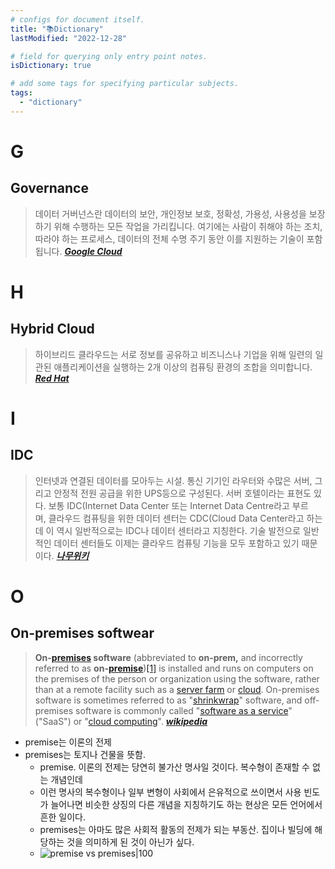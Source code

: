```yaml
---
# configs for document itself.
title: "📚Dictionary"
lastModified: "2022-12-28"

# field for querying only entry point notes.
isDictionary: true

# add some tags for specifying particular subjects.
tags:
  - "dictionary"
---
```


# G
## Governance
> 데이터 거버넌스란 데이터의 보안, 개인정보 보호, 정확성, 가용성, 사용성을 보장하기 위해 수행하는 모든 작업을 가리킵니다. 여기에는 사람이 취해야 하는 조치, 따라야 하는 프로세스, 데이터의 전체 수명 주기 동안 이를 지원하는 기술이 포함됩니다. _**[Google Cloud](https://cloud.google.com/learn/what-is-data-governance)**_

# H
## Hybrid Cloud
> 하이브리드 클라우드는 서로 정보를 공유하고 비즈니스나 기업을 위해 일련의 일관된 애플리케이션을 실행하는 2개 이상의 컴퓨팅 환경의 조합을 의미합니다. **_[Red Hat](https://www.redhat.com/ko/topics/cloud-computing/what-is-hybrid-cloud)_**

# I
## IDC
> 인터넷과 연결된 데이터를 모아두는 시설. 통신 기기인 라우터와 수많은 서버, 그리고 안정적 전원 공급을 위한 UPS등으로 구성된다. 서버 호텔이라는 표현도 있다. 보통 IDC(Internet Data Center 또는 Internet Data Centre라고 부르며, 클라우드 컴퓨팅을 위한 데이터 센터는 CDC(Cloud Data Center라고 하는데 이 역시 일반적으로는 IDC나 데이터 센터라고 지칭한다. 기술 발전으로 일반적인 데이터 센터들도 이제는 클라우드 컴퓨팅 기능을 모두 포함하고 있기 때문이다. __*[나무위키](https://namu.wiki/w/%EB%8D%B0%EC%9D%B4%ED%84%B0%20%EC%84%BC%ED%84%B0)*__

# O
## On-premises softwear
> **On-[premises](https://en.wikipedia.org/wiki/Premises "Premises") software** (abbreviated to **on-prem,** and incorrectly referred to as **on-[premise](https://en.wikipedia.org/wiki/Premise "Premise")**)[[1]](https://en.wikipedia.org/wiki/On-premises_software#cite_note-1) is installed and runs on computers on the premises of the person or organization using the software, rather than at a remote facility such as a [server farm](https://en.wikipedia.org/wiki/Server_farm "Server farm") or [cloud](https://en.wikipedia.org/wiki/Cloud_computing "Cloud computing"). On-premises software is sometimes referred to as "[shrinkwrap](https://en.wikipedia.org/wiki/Shrink_wrap_contract "Shrink wrap contract")" software, and off-premises software is commonly called "[software as a service](https://en.wikipedia.org/wiki/Software_as_a_service "Software as a service")" ("SaaS") or "[cloud computing](https://en.wikipedia.org/wiki/Cloud_computing "Cloud computing")". **_[wikipedia](https://en.wikipedia.org/wiki/On-premises_software)_**
- premise는 이론의 전제
- premises는 토지나 건물을 뜻함.
	- premise. 이론의 전제는 당연히 불가산 명사일 것이다. 복수형이 존재할 수 없는 개념인데
	- 이런 명사의 복수형이나 일부 변형이 사회에서 은유적으로 쓰이면서 사용 빈도가 늘어나면 비슷한 상징의 다른 개념을 지칭하기도 하는 현상은 모든 언어에서 흔한 일이다.
	- premises는 아마도 많은 사회적 활동의 전제가 되는 부동산. 집이나 빌딩에 해당하는 것을 의미하게 된 것이 아닌가 싶다.
	- ![premise vs premises|100](https://www.grammar-monster.com/easily_confused/pics/premise_or_premises.png)